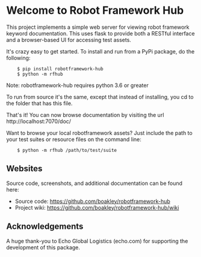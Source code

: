 # Welcome to Robot Framework Hub

This project implements a simple web server for viewing robot
framework keyword documentation. This uses flask to provide
both a RESTful interface and a browser-based UI for accessing
test assets.

It's crazy easy to get started. To install and run from a PyPi
package, do the following:

```
    $ pip install robotframework-hub
    $ python -m rfhub
```

Note: robotframework-hub requires python 3.6 or greater

To run from source it's the same, except that instead of
installing, you cd to the folder that has this file.

That's it! You can now browse documentation by visiting the url
http://localhost:7070/doc/

Want to browse your local robotframework assets? Just include
the path to your test suites or resource files on the command
line:

```
    $ python -m rfhub /path/to/test/suite
```


## Websites

Source code, screenshots, and additional documentation can be found here:

 * Source code: https://github.com/boakley/robotframework-hub
 * Project wiki: https://github.com/boakley/robotframework-hub/wiki

## Acknowledgements

A huge thank-you to Echo Global Logistics (echo.com) for supporting
the development of this package.
